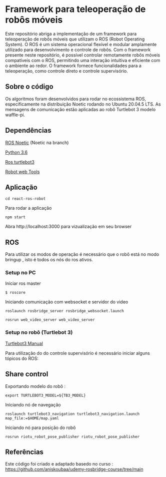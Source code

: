 # Framework para teleoperação de robôs móveis
Este repositório abriga a implementação de um framework para teleoperação de robôs móveis que utilizam o ROS (Robot Operating System). O ROS é um sistema operacional flexível e modular amplamente utilizado para desenvolvimento e controle de robôs. Com o framework presente neste repositório, é possível controlar remotamente robôs móveis compatíveis com o ROS, permitindo uma interação intuitiva e eficiente com o ambiente ao redor. O framework fornece funcionalidades para a teleoperação, como controle direto e controle supervisório.

## Sobre o código
Os algoritmos foram desenvolvidos para rodar no ecossistema ROS, especificamente na distribuição Noetic rodando no Ubuntu 20.04.5 LTS. As mensagens de comunicação estão aplicadas ao robô Turtlebot 3 modelo waffle-pi.

## Dependências
[ROS Noetic](https://www.ros.org/) (Noetic na branch)

[Python 3.6](https://www.python.org/)

[Ros turtlebot3](git@github.com:ROBOTIS-GIT/turtlebot3.git)

[Robot web Tools](https://github.com/RobotWebTools)
## Aplicação
`cd react-ros-robot`

Para rodar a aplicação

`npm start`

Abra http://localhost:3000 para vizualização em seu browser

## ROS
Para utilizar os modos de operação é necessário que o robô está no modo bringup , isto é todos os nós do ros ativos.

### Setup no PC

Iniciar ros master 

`$ roscore`

Iniciando comunicação com websocket e servidor do video

`roslaunch rosbridge_server rosbridge_websocket.launch`

`rosrun web_video_server web_video_server`

### Setup no robô (Turtlebot 3)

[Turtlebot3 Manual](https://emanual.robotis.com/docs/en/platform/turtlebot3/quick-start/)

Para utilização do do controle supervisório é necessário iniciar alguns tópicos do ROS:


## Share control
Exportando modelo do robô :

`export TURTLEBOT3_MODEL=${TB3_MODEL}`

Iniciando nó de navegação 

`roslaunch turtlebot3_navigation turtlebot3_navigation.launch map_file:=$HOME/map.yaml`

Iniciando nó para posição do robô

`rosrun riotu_robot_pose_publisher riotu_robot_pose_publisher`

## Referências

Este código foi criado e adaptado basedo no curso : 
https://github.com/aniskoubaa/udemy-rosbridge-course/tree/main
